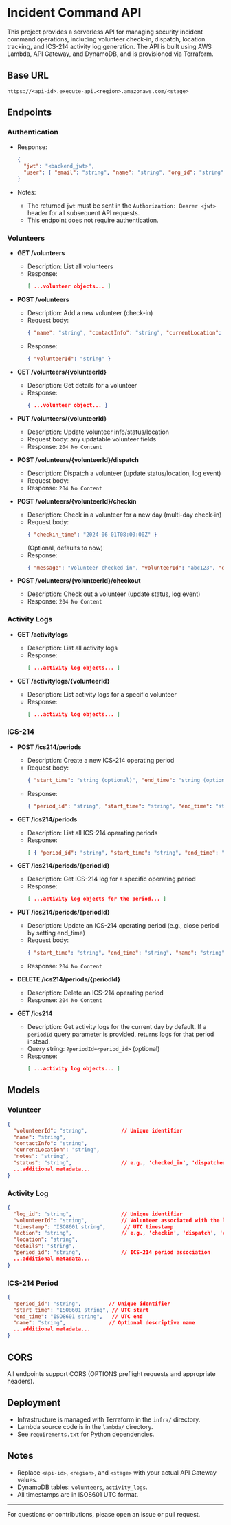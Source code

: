 # Incident Command API

This project provides a serverless API for managing security incident command operations, including volunteer check-in, dispatch, location tracking, and ICS-214 activity log generation. The API is built using AWS Lambda, API Gateway, and DynamoDB, and is provisioned via Terraform.

## Base URL

```
https://<api-id>.execute-api.<region>.amazonaws.com/<stage>
```

## Endpoints

### Authentication

  - Response:
    ```json
    {
      "jwt": "<backend_jwt>",
      "user": { "email": "string", "name": "string", "org_id": "string" }
    }
    ```

  - Notes:
    - The returned `jwt` must be sent in the `Authorization: Bearer <jwt>` header for all subsequent API requests.
    - This endpoint does not require authentication.

### Volunteers

- **GET /volunteers**
  - Description: List all volunteers
  - Response:
    ```json
    [ ...volunteer objects... ]
    ```

- **POST /volunteers**
  - Description: Add a new volunteer (check-in)
  - Request body:
    ```json
    { "name": "string", "contactInfo": "string", "currentLocation": "string", "notes": "string" }
    ```
  - Response:
    ```json
    { "volunteerId": "string" }
    ```

- **GET /volunteers/{volunteerId}**
  - Description: Get details for a volunteer
  - Response:
    ```json
    { ...volunteer object... }
    ```

- **PUT /volunteers/{volunteerId}**
  - Description: Update volunteer info/status/location
  - Request body: any updatable volunteer fields
  - Response: `204 No Content`

- **POST /volunteers/{volunteerId}/dispatch**
  - Description: Dispatch a volunteer (update status/location, log event)
  - Request body:
  - Response: `204 No Content`

- **POST /volunteers/{volunteerId}/checkin**
  - Description: Check in a volunteer for a new day (multi-day check-in)
  - Request body:
    ```json
    { "checkin_time": "2024-06-01T08:00:00Z" }
    ```
    (Optional, defaults to now)
  - Response:
    ```json
    { "message": "Volunteer checked in", "volunteerId": "abc123", "checkin_time": "2024-06-01T08:00:00Z" }
    ```

- **POST /volunteers/{volunteerId}/checkout**
  - Description: Check out a volunteer (update status, log event)
  - Response: `204 No Content`

### Activity Logs

- **GET /activitylogs**
  - Description: List all activity logs
  - Response:
    ```json
    [ ...activity log objects... ]
    ```

- **GET /activitylogs/{volunteerId}**
  - Description: List activity logs for a specific volunteer
  - Response:
    ```json
    [ ...activity log objects... ]
    ```

### ICS-214

- **POST /ics214/periods**
  - Description: Create a new ICS-214 operating period
  - Request body:
    ```json
    { "start_time": "string (optional)", "end_time": "string (optional)", "name": "string", ... }
    ```
  - Response:
    ```json
    { "period_id": "string", "start_time": "string", "end_time": "string", "name": "string", ... }
    ```

- **GET /ics214/periods**
  - Description: List all ICS-214 operating periods
  - Response:
    ```json
    [ { "period_id": "string", "start_time": "string", "end_time": "string", "name": "string", ... } ]
    ```

- **GET /ics214/periods/{periodId}**
  - Description: Get ICS-214 log for a specific operating period
  - Response:
    ```json
    [ ...activity log objects for the period... ]
    ```

- **PUT /ics214/periods/{periodId}**
  - Description: Update an ICS-214 operating period (e.g., close period by setting end_time)
  - Request body:
    ```json
    { "start_time": "string", "end_time": "string", "name": "string", ... }
    ```
  - Response: `204 No Content`

- **DELETE /ics214/periods/{periodId}**
  - Description: Delete an ICS-214 operating period
  - Response: `204 No Content`

- **GET /ics214**
  - Description: Get activity logs for the current day by default. If a `periodId` query parameter is provided, returns logs for that period instead.
  - Query string: `?periodId=<period_id>` (optional)
  - Response:
    ```json
    [ ...activity log objects... ]
    ```



## Models

### Volunteer

```json
{
  "volunteerId": "string",           // Unique identifier
  "name": "string",
  "contactInfo": "string",
  "currentLocation": "string",
  "notes": "string",
  "status": "string",                // e.g., 'checked_in', 'dispatched', 'checked_out'
  ...additional metadata...
}
```

### Activity Log

```json
{
  "log_id": "string",                // Unique identifier
  "volunteerId": "string",           // Volunteer associated with the log
  "timestamp": "ISO8601 string",      // UTC timestamp
  "action": "string",                // e.g., 'checkin', 'dispatch', 'checkout'
  "location": "string",
  "details": "string",
  "period_id": "string",             // ICS-214 period association
  ...additional metadata...
}
```

### ICS-214 Period

```json
{
  "period_id": "string",         // Unique identifier
  "start_time": "ISO8601 string", // UTC start
  "end_time": "ISO8601 string",   // UTC end
  "name": "string",              // Optional descriptive name
  ...additional metadata...
}
```

## CORS

All endpoints support CORS (OPTIONS preflight requests and appropriate headers).

## Deployment

- Infrastructure is managed with Terraform in the `infra/` directory.
- Lambda source code is in the `lambda/` directory.
- See `requirements.txt` for Python dependencies.

## Notes

- Replace `<api-id>`, `<region>`, and `<stage>` with your actual API Gateway values.
- DynamoDB tables: `volunteers`, `activity_logs`.
- All timestamps are in ISO8601 UTC format.

---

For questions or contributions, please open an issue or pull request.
